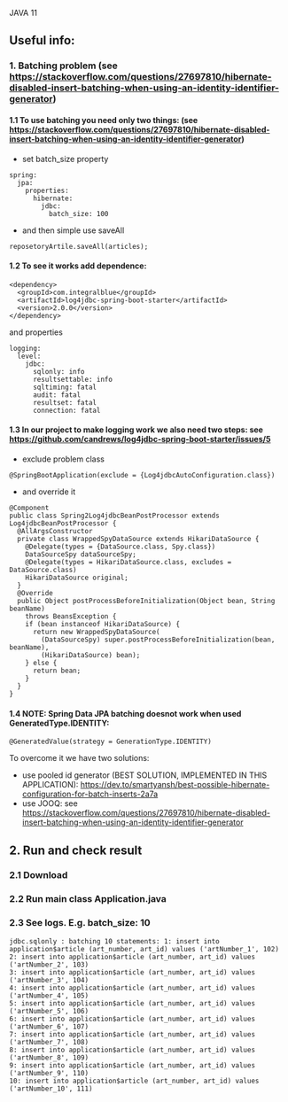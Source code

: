 JAVA 11

## Useful info:
### 1. Batching problem (see https://stackoverflow.com/questions/27697810/hibernate-disabled-insert-batching-when-using-an-identity-identifier-generator)
#### 1.1 To use batching you need only two things: (see https://stackoverflow.com/questions/27697810/hibernate-disabled-insert-batching-when-using-an-identity-identifier-generator)
- set batch_size property
```
spring:
  jpa:
    properties:
      hibernate:
        jdbc:
          batch_size: 100
```
- and then simple use saveAll
```
reposetoryArtile.saveAll(articles);
```
#### 1.2 To see it works add dependence:
```
<dependency>
  <groupId>com.integralblue</groupId>
  <artifactId>log4jdbc-spring-boot-starter</artifactId>
  <version>2.0.0</version>
</dependency>
```
and properties
```
logging:
  level:
    jdbc:
      sqlonly: info
      resultsettable: info
      sqltiming: fatal
      audit: fatal
      resultset: fatal
      connection: fatal
```
#### 1.3 In our project to make logging work we also need two steps: see https://github.com/candrews/log4jdbc-spring-boot-starter/issues/5 
- exclude problem class
```
@SpringBootApplication(exclude = {Log4jdbcAutoConfiguration.class})
```
- and override it
```
@Component
public class Spring2Log4jdbcBeanPostProcessor extends Log4jdbcBeanPostProcessor {
  @AllArgsConstructor
  private class WrappedSpyDataSource extends HikariDataSource {
    @Delegate(types = {DataSource.class, Spy.class})
    DataSourceSpy dataSourceSpy;
    @Delegate(types = HikariDataSource.class, excludes = DataSource.class)
    HikariDataSource original;
  }
  @Override
  public Object postProcessBeforeInitialization(Object bean, String beanName)
    throws BeansException {
    if (bean instanceof HikariDataSource) {
      return new WrappedSpyDataSource(
        (DataSourceSpy) super.postProcessBeforeInitialization(bean, beanName),
        (HikariDataSource) bean);
    } else {
      return bean;
    }
  }
}
```
#### 1.4 NOTE: Spring Data JPA batching doesnot work when used GeneratedType.IDENTITY:
```
@GeneratedValue(strategy = GenerationType.IDENTITY)
```
To overcome it we have two solutions:
- use pooled id generator (BEST SOLUTION, IMPLEMENTED IN THIS APPLICATION): https://dev.to/smartyansh/best-possible-hibernate-configuration-for-batch-inserts-2a7a
- use JOOQ: see https://stackoverflow.com/questions/27697810/hibernate-disabled-insert-batching-when-using-an-identity-identifier-generator

## 2. Run and check result
### 2.1 Download
### 2.2 Run main class Application.java
### 2.3 See logs. E.g. batch_size: 10
```
jdbc.sqlonly : batching 10 statements: 1: insert into application$article (art_number, art_id) values ('artNumber_1', 102) 2: insert into application$article (art_number, art_id) values ('artNumber_2', 103)
3: insert into application$article (art_number, art_id) values ('artNumber_3', 104) 
4: insert into application$article (art_number, art_id) values ('artNumber_4', 105) 
5: insert into application$article (art_number, art_id) values ('artNumber_5', 106) 
6: insert into application$article (art_number, art_id) values ('artNumber_6', 107) 
7: insert into application$article (art_number, art_id) values ('artNumber_7', 108) 
8: insert into application$article (art_number, art_id) values ('artNumber_8', 109) 
9: insert into application$article (art_number, art_id) values ('artNumber_9', 110) 
10: insert into application$article (art_number, art_id) values ('artNumber_10', 111) 
```
